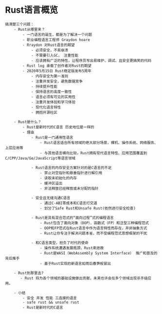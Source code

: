 # Rust语言概览

    搞清楚三个问题：
        - Rust从哪里来？
            - 一门语言的诞生，都是为了解决一个问题
            - 职业编程语言工程师 Graydon hoare 
            - Rraydon 对Rust语言的期望
                - 必须安全，不易崩溃
                - 不需要引入GC， 注重性能
                - 应该拥有广泛的特性，让程序员写出易维护、调试、且安全更搞笑的代码
            - Rust log 承载了创作者对Rust的期望
            - 2020年5月15日 Rust稳定版发布5周年
                - 内存安全为第一准则
                - 注重并发安全，避免数据竞争
                - 持续提升性能
                - 保持语言的高度一致性
                - 语言必须有可见的实用性
                - 注重开发体验和学习体验
                - 现代化语言特性
                - 拥抱开源社区

        - Rust是什么？
            - Rust是新时代的C语言 历史地位是一样的
            - 理由
                - Rust是一门通用性语言
                    - Rust语言适合所有领域的绝大部分场景，裸机、操作系统、网络服务、上层应用等
                    - 与其他语言横向比较，Rust拥有现代语言特性、应用范围覆盖到C/CPP/Java/Go/JavaScript等语言领域

                - Rust语言的内存安全方案针对的是C语言的不足
                    - 禁止对空指针和悬垂指针进行解引用
                    - 读取未初始化的内存
                    - 缓冲区溢出
                    - 非法释放已经释放或未分配的指针
            
                - 安全且无缝沟通C语言
                    - 通过C-ABI零成本和C语言打交道
                    - 划分了Safe Rust和Unsafe Rust(依然进行安全检查)
                
                - Rust是具有混合范式的“面向过程”式的编程语言
                    - Rust包含了面向对象（OOP）、函数式（FP）和泛型三种编程范式
                    - OOP和FP范式在Rust语言中作为语言特性而存在，并非抽象方式
                    - Rust让你专注于解决问题本省，而不受编程范式思想框架的干扰

                - 和C语言类型，担负了时代的使命
                    - 操作系统遭遇发展瓶颈，Rust来拯救
                    - Rust是WASI（WebAssembly System Interface） 推广和普及的背后推手
                    - 基于Rust实现的新语言如雨后春笋般冒出
            
        - Rust到那里去?
           - Rust 将为各个领域的基础设施做出贡献，未来也许会在多个领域出现杀手级应用。

        - 小结
            - 安全 并发 性能 三连接的语言
            - safe rust && unsafe rust
            - Rust是新时代的C语言